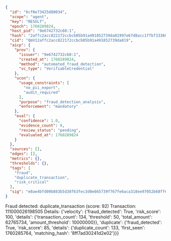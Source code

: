 ```json
{
  "id": "6cf0e73425d80034",
  "scope": "agent",
  "key": "RESULT",
  "epoch": 1760289824,
  "host_pid": "9e6742732c60:1",
  "hash": "2affc2acc822172ccbcb05b91a491852739da81997e67d8acc1ffbf333606567",
  "cid": "QmV12affc2acc822172ccbcb05b91a491852739da819",
  "aicp": {
    "prov": {
      "issuer": "9e6742732c60:1",
      "created_at": 1760289824,
      "method": "automated_fraud_detection",
      "vc_type": "VerifiableCredential"
    },
    "ucon": {
      "usage_constraints": [
        "no_pii_export",
        "audit_required"
      ],
      "purpose": "fraud_detection_analysis",
      "enforcement": "mandatory"
    },
    "eval": {
      "confidence": 1.0,
      "evidence_count": 0,
      "review_status": "pending",
      "evaluated_at": 1760289824
    }
  },
  "sources": [],
  "edges": [],
  "metrics": {},
  "thresholds": {},
  "tags": [
    "fraud",
    "duplicate_transaction",
    "risk_critical"
  ],
  "sig": "e8ae4bfd09b883b5d38f63fec3d0e665739f767fe6aca318ee97052b68ff62cb"
}
```

Fraud detected: duplicate_transaction (score: 92)
Transaction: 111000026198505
Details: {'velocity': {'fraud_detected': True, 'risk_score': 100, 'details': {'transaction_count': 134, 'threshold': 50, 'total_amount': 62765734, 'amount_threshold': 10000000}}, 'duplicate': {'fraud_detected': True, 'risk_score': 85, 'details': {'duplicate_count': 133, 'first_seen': 1760285764, 'matching_hash': '8ff7ad30241d2e02'}}}